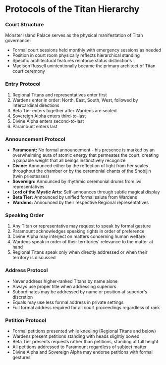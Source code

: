 # Protocols of the Titan Hierarchy

### Court Structure

Monster Island Palace serves as the physical manifestation of Titan governance:

- Formal court sessions held monthly with emergency sessions as needed
- Position in court room physically reflects hierarchical standing
- Specific architectural features reinforce status distinctions
- Madison Russell unintentionally became the primary architect of Titan court ceremony

### Entry Protocol

1. Regional Titans and representatives enter first
2. Wardens enter in order: North, East, South, West, followed by intercardinal directions
3. Beta Tier enters together after Wardens are seated
4. Sovereign Alpha enters third-to-last
5. Divine Alpha enters second-to-last
6. Paramount enters last

### Announcement Protocol

- **Paramount:** No formal announcement - his presence is marked by an overwhelming aura of atomic energy that permeates the court, creating a palpable weight that all beings instinctively recognize
- **Divine:** Announced either by the reflection of light from her scales throughout the chamber or by the ceremonial chants of the Shobijin (twin priestesses)
- **Sovereign:** Announced by rhythmic ceremonial drums from Iwi representatives
- **Lord of the Mystic Arts:** Self-announces through subtle magical display
- **Beta Tier:** Announced by unified formal salute from Wardens
- **Wardens:** Announced by their respective Regional representatives

### Speaking Order

1. Any Titan or representative may request to speak by formal gesture
2. Paramount acknowledges speaking rights in order of preference
3. Divine Alpha may interject on matters concerning human welfare
4. Wardens speak in order of their territories' relevance to the matter at hand
5. Regional Titans speak only when directly addressed or when their territory is discussed

### Address Protocol

- Never address higher-ranked Titans by name alone
- Always use proper title when addressing superiors
- Subordinates may be addressed by name or position at superior's discretion
- Equals may use less formal address in private settings
- Full formal address required for all court proceedings regardless of rank

### Petition Protocol

- Formal petitions presented while kneeling (Regional Titans and below)
- Wardens present petitions standing with heads slightly bowed
- Beta Tier presents requests rather than petitions, standing at full height
- All petitions addressed to Paramount regardless of subject matter
- Divine Alpha and Sovereign Alpha may endorse petitions with formal gestures

